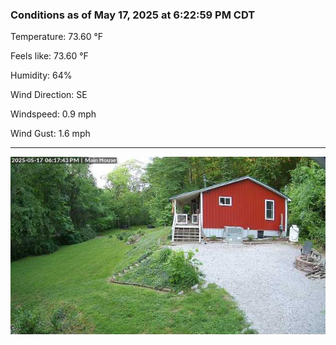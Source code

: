 ### Conditions as of May 17, 2025 at 6:22:59 PM CDT 

Temperature: 73.60 &deg;F

Feels like: 73.60 &deg;F

Humidity: 64%

Wind Direction: SE

Windspeed: 0.9 mph

Wind Gust: 1.6 mph

---

<img src="./images/latest.jpeg"/>

